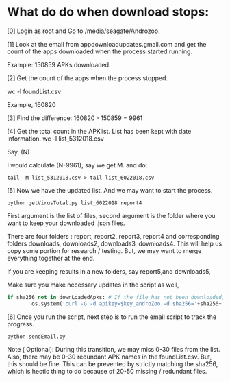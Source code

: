 # What do do when download stops: 

[0] Login as root and Go to /media/seagate/Androzoo. 

[1] Look at the email from appdownloadupdates.gmail.com and get the count of the apps downloaded when the process started running. 

Example: 150859 APKs downloaded.

[2] Get the count of the apps when the process stopped. 

wc -l foundList.csv 

Example, 160820

[3] Find the difference: 
160820 - 150859 = 9961

[4] Get the total count in the APKlist. List has been kept with date information. 
wc -l list_5312018.csv 

Say, (N)

I would calculate (N-9961), say we get M. 
and do: 

```
tail -M list_5312018.csv > tail list_6022018.csv
```

[5] Now we have the updated list. And we may want to start the process. 
```
python getVirusTotal.py list_6022018 report4 
```

First argument is the list of files, second argument is the folder where you want to keep your downloaded .json files. 

There are four folders : report, report2, report3, report4 
and corresponding folders downloads, downloads2, downloads3, downloads4. This will help us copy some portion for research / testing. 
But, we may want to merge everything together at the end. 

If you are keeping results in a new folders, say report5,and downloads5,  

Make sure you make necessary updates in the script as well, 

```python
if sha256 not in downLoadedApks: # If the file has not been downloaded, download it. # Get the API key from Androzoo. 
        os.system('curl -G -d apikey=$key_androZoo -d sha256='+sha256+' https://androzoo.uni.lu/api/download -o downloads/'+sha256+'.apk') #Modify this line. 
```

[6] Once you run the script, next step is to run the email script to track the progress. 

```
python sendEmail.py
```

Note ( Optional):  During this transition, we may miss 0-30 files from the list. Also, there may be 0-30 redundant APK names in the foundList.csv. But, this should be fine. This can be prevented by strictly matching the sha256, which is hectic thing to do because of 20-50 missing / redundant files. 






